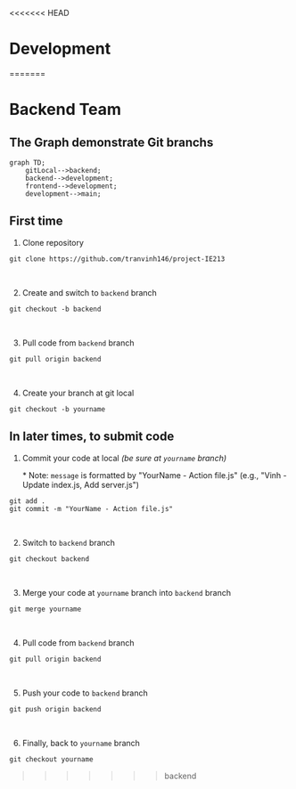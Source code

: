 <<<<<<< HEAD
# Development
=======
# Backend Team

## The Graph demonstrate Git branchs

```mermaid
graph TD;
    gitLocal-->backend;
    backend-->development;
    frontend-->development;
    development-->main;
```

## First time

1. Clone repository

```
git clone https://github.com/tranvinh146/project-IE213
```

<br>

2. Create and switch to `backend` branch

```
git checkout -b backend
```

<br>

3. Pull code from `backend` branch

```
git pull origin backend
```
<br>

4. Create your branch at git local

```
git checkout -b yourname
```

## In later times, to submit code

1. Commit your code at local _(be sure at `yourname` branch)_

   \* Note: `message` is formatted by "YourName - Action file.js" (e.g., "Vinh - Update index.js, Add server.js")

```
git add .
git commit -m "YourName - Action file.js"
```

<br>

2. Switch to `backend` branch

```
git checkout backend
```

<br>

3. Merge your code at `yourname` branch into `backend` branch

```
git merge yourname
```

<br>

4. Pull code from `backend` branch

```
git pull origin backend
```

<br>

5. Push your code to `backend` branch

```
git push origin backend
```

<br>

6. Finally, back to `yourname` branch

```
git checkout yourname
```
>>>>>>> backend
